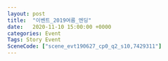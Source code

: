 ```yaml
---
layout: post
title:  "이벤트_2019여름_엔딩"
date:   2020-11-10 15:00:00 +0000
categories: Event
Tags: Story Event
SceneCode: ["scene_evt190627_cp0_q2_s10,7429311"]
---
```

